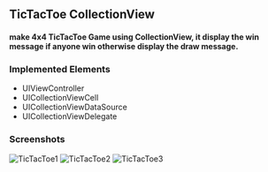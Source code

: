 ## TicTacToe CollectionView
#### make 4x4 TicTacToe Game using CollectionView, it display the win message if anyone win otherwise display the draw message. 
### Implemented Elements
* UIViewController
* UICollectionViewCell
* UICollectionViewDataSource
* UICollectionViewDelegate

### Screenshots
![TicTacToe1](https://user-images.githubusercontent.com/59638518/123951670-ad576200-d9c2-11eb-8f39-1a20c6f4844c.png)
![TicTacToe2](https://user-images.githubusercontent.com/59638518/123951679-af212580-d9c2-11eb-96c0-516f7fb77c57.png)
![TicTacToe3](https://user-images.githubusercontent.com/59638518/123951687-b1837f80-d9c2-11eb-90c1-7dbcab686b2c.png)

